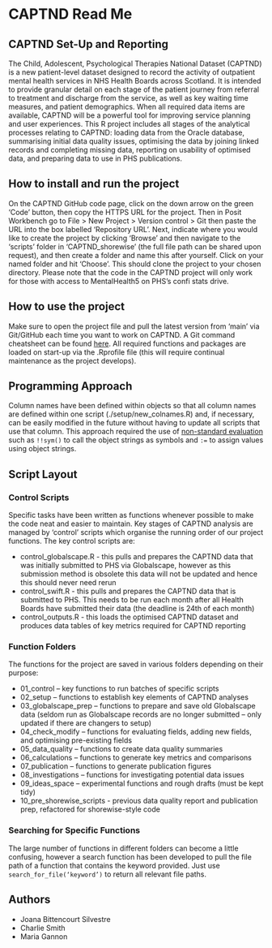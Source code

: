 # CAPTND Read Me

## CAPTND Set-Up and Reporting
The Child, Adolescent, Psychological Therapies National Dataset (CAPTND) is a new patient-level dataset designed to record the activity of outpatient mental health services in NHS Health Boards across Scotland. It is intended to provide granular detail on each stage of the patient journey from referral to treatment and discharge from the service, as well as key waiting time measures, and patient demographics. When all required data items are available, CAPTND will be a powerful tool for improving service planning and user experiences. 
This R project includes all stages of the analytical processes relating to CAPTND: loading data from the Oracle database, summarising initial data quality issues, optimising the data by joining linked records and completing missing data, reporting on usability of optimised data, and preparing data to use in PHS publications.

## How to install and run the project
On the CAPTND GitHub code page, click on the down arrow on the green ‘Code’ button, then copy the HTTPS URL for the project. Then in Posit Workbench  go to File > New Project > Version control > Git then paste the URL into the box labelled ‘Repository URL’. Next, indicate where you would like to create the project by clicking ‘Browse’ and then navigate to the ‘scripts’ folder in ‘CAPTND_shorewise’ (the full file path can be shared upon request), and then create a folder and name this after yourself. Click on your named folder and hit ‘Choose’. This should clone the project to your chosen directory. 
Please note that the code in the CAPTND project will only work for those with access to MentalHealth5 on PHS’s confi stats drive. 

## How to use the project
Make sure to open the project file and pull the latest version from ‘main’ via Git/GitHub each time you want to work on CAPTND.  A Git command cheatsheet can be found [here](https://education.github.com/git-cheat-sheet-education.pdf). 
All required functions and packages are loaded on start-up via the .Rprofile file (this will require continual maintenance as the project develops).  

## Programming Approach
Column names have been defined within objects so that all column names are defined within one script (./setup/new_colnames.R) and, if necessary, can be easily modified in the future without having to update all scripts that use that column. This approach required the use of [non-standard evaluation](https://shipt.tech/https-shipt-tech-advanced-programming-and-non-standard-evaluation-with-dplyr-e043f89deb3d) such as `!!sym()` to call the object strings as symbols and `:=` to assign values using object strings.  

## Script Layout
### Control Scripts
Specific tasks have been written as functions whenever possible to make the code neat and easier to maintain. Key stages of CAPTND analysis are managed by ‘control’ scripts which organise the running order of our project functions. The key control scripts are:

+ control_globalscape.R - this pulls and prepares the CAPTND data that was initially submitted to PHS via Globalscape, however as this submission method is obsolete this data will not be updated and hence this should never need rerun
+ control_swift.R - this pulls and prepares the CAPTND data that is submitted to PHS. This needs to be run each month after all Health Boards have submitted their data (the deadline is 24th of each month) 
+ control_outputs.R - this loads the optimised CAPTND dataset and produces data tables of key metrics required for CAPTND reporting

### Function Folders
The functions for the project are saved in various folders depending on their purpose:

+	01_control – key functions to run batches of specific scripts
+	02_setup – functions to establish key elements of CAPTND analyses
+	03_globalscape_prep – functions to prepare and save old Globalscape data (seldom run as Globalscape records are no longer submitted – only updated if there are changers to setup)
+	04_check_modify – functions for evaluating fields, adding new fields, and optimising pre-existing fields
+	05_data_quality – functions to create data quality summaries
+	06_calculations – functions to generate key metrics and comparisons 
+	07_publication – functions to generate publication figures
+	08_investigations – functions for investigating potential data issues
+	09_ideas_space – experimental functions and rough drafts (must be kept tidy)
+ 10_pre_shorewise_scripts - previous data quality report and publication prep, refactored for shorewise-style code

### Searching for Specific Functions
The large number of functions in different folders can become a little confusing, however a search function has been developed to pull the file path of a function that contains the keyword provided. Just use `search_for_file(‘keyword’)` to return all relevant file paths. 

## Authors
+ Joana Bittencourt Silvestre
+ Charlie Smith
+ Maria Gannon
